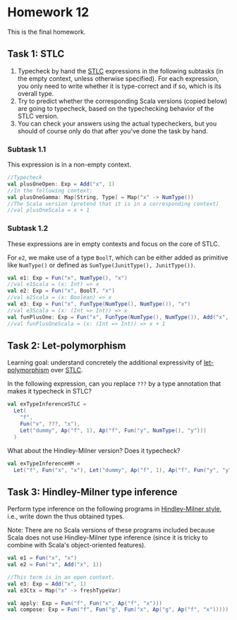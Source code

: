 # Homework 12

This is the final homework.

## Task 1: STLC

1. Typecheck by hand the [STLC](https://ps-tuebingen-courses.github.io/pl1-lecture-notes/26-stlc/stlc.html)
   expressions in the following subtasks (in the
   empty context, unless otherwise specified). For each expression, you only
   need to write whether it is type-correct and if so, which is its overall type.
2. Try to predict whether the corresponding Scala versions (copied below) are
   going to typecheck, based on the typechecking behavior of the STLC version.
3. You can check your answers using the actual typecheckers, but you should of course
   only do that after you've done the task by hand.

### Subtask 1.1

This expression is in a non-empty context.

```scala
//Typecheck
val plusOneOpen: Exp = Add("x", 1)
//In the following context:
val plusOneGamma: Map[String, Type] = Map("x" -> NumType())
//The Scala version (pretend that it is in a corresponding context)
//val plusOneScala = x + 1
```

### Subtask 1.2

These expressions are in empty contexts and focus on the core of STLC.

For `e2`, we make use of a type `BoolT`, which can be either added as primitive like `NumType()`
or defined as `SumType(JunitType(), JunitType())`.

```scala
val e1: Exp = Fun("x", NumType(), "x")
//val e1Scala = (x: Int) => x
val e2: Exp = Fun("x", BoolT, "x")
//val e2Scala = (x: Boolean) => x
val e3: Exp = Fun("x", FunType(NumType(), NumType()), "x")
//val e3Scala = (x: (Int => Int)) => x
val funPlusOne: Exp = Fun("x", FunType(NumType(), NumType()), Add("x", 1))
//val funPlusOneScala = (x: (Int => Int)) => x + 1
```


## Task 2: Let-polymorphism

Learning goal: understand concretely the additional expressivity of
[let-polymorphism](https://ps-tuebingen-courses.github.io/pl1-lecture-notes/27-type-inference/type-inference.html)
over [STLC](https://ps-tuebingen-courses.github.io/pl1-lecture-notes/26-stlc/stlc.html).

In the following expression, can you replace `???` by a type annotation that
makes it typecheck in STLC?

```scala
val exTypeInferenceSTLC =
  Let(
    "f",
    Fun("x", ???, "x"),
    Let("dummy", Ap("f", 1), Ap("f", Fun("y", NumType(), "y")))
  )
```

What about the Hindley-Milner version? Does it typecheck?

```scala
val exTypeInferenceHM =
  Let("f", Fun("x", "x"), Let("dummy", Ap("f", 1), Ap("f", Fun("y", "y"))))
```


## Task 3: Hindley-Milner type inference

Perform type inference on the following programs in
[Hindley-Milner style](https://ps-tuebingen-courses.github.io/pl1-lecture-notes/27-type-inference/type-inference.html),
i.e., write down the thus obtained types.

Note: There are no Scala versions of these programs included because Scala does not use
Hindley-Milner type inference (since it is tricky to combine with Scala's
object-oriented features).

```scala
val e1 = Fun("x", "x")
val e2 = Fun("x", Add("x", 1))

//This term is in an open context.
val e3: Exp = Add("x", 1)
val e3Ctx = Map("x" -> freshTypeVar)

val apply: Exp = Fun("f", Fun("x", Ap("f", "x")))
val compose: Exp = Fun("f", Fun("g", Fun("x", Ap("g", Ap("f", "x")))))
```
